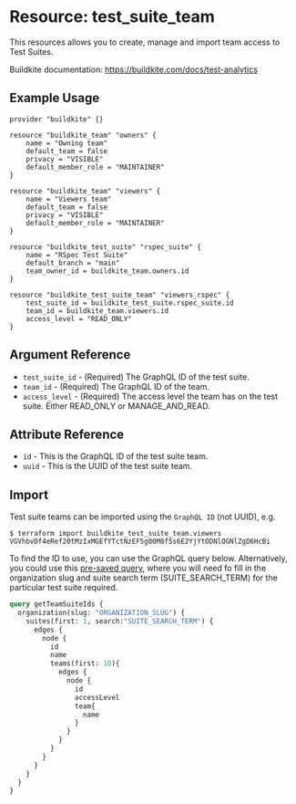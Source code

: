# Resource: test_suite_team

This resources allows you to create, manage and import team access to Test Suites.

Buildkite documentation: https://buildkite.com/docs/test-analytics

## Example Usage

```hcl
provider "buildkite" {}

resource "buildkite_team" "owners" {
	name = "Owning team"
	default_team = false
	privacy = "VISIBLE"
	default_member_role = "MAINTAINER"
}

resource "buildkite_team" "viewers" {
	name = "Viewers team"
	default_team = false
	privacy = "VISIBLE"
	default_member_role = "MAINTAINER"
}

resource "buildkite_test_suite" "rspec_suite" {
	name = "RSpec Test Suite"
	default_branch = "main"
	team_owner_id = buildkite_team.owners.id
}

resource "buildkite_test_suite_team" "viewers_rspec" {
	test_suite_id = buildkite_test_suite.rspec_suite.id
	team_id = buildkite_team.viewers.id
	access_level = "READ_ONLY"
}
```

## Argument Reference

* `test_suite_id` - (Required) The GraphQL ID of the test suite.
* `team_id` - (Required) The GraphQL ID of the team.
* `access_level` - (Required) The access level the team has on the test suite. Either READ_ONLY or MANAGE_AND_READ.

## Attribute Reference

* `id` - This is the GraphQL ID of the test suite team.
* `uuid` - This is the UUID of the test suite team.

## Import

Test suite teams can be imported using the `GraphQL ID` (not UUID), e.g.

```
$ terraform import buildkite_test_suite_team.viewers VGVhbvDf4eRef20tMzIxMGEfYTctNzEF5g00M8f5s6E2YjYtODNlOGNlZgD6HcBi
```

To find the ID to use, you can use the GraphQL query below. Alternatively, you could use this [pre-saved query](https://buildkite.com/user/graphql/console/e8480014-37a8-4150-a011-6d35f33b4dfd), where you will need fo fill in the organization slug and suite search term (SUITE_SEARCH_TERM) for the particular test suite required.

```graphql
query getTeamSuiteIds {
  organization(slug: "ORGANIZATION_SLUG") {
    suites(first: 1, search:"SUITE_SEARCH_TERM") {
      edges {
        node {
          id
          name
          teams(first: 10){
            edges {
              node {
                id
                accessLevel
                team{
                  name
                }
              }
            }
          }
        }
      }
    }
  }
}
```
